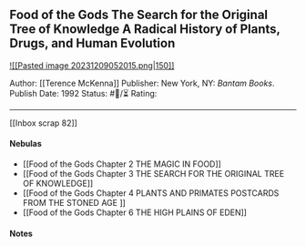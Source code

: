 ## Food of the Gods The Search for the Original Tree of Knowledge A Radical History of Plants, Drugs, and Human Evolution

[ ![[Pasted image 20231209052015.png|150]] ](https://www.amazon.com/Food-Gods-Original-Knowledge-Evolution/dp/0553371304/ref=mp_s_a_1_3?crid=1D1HJ3U44FNW5&keywords=terence+mckenna&qid=1693008332&sprefix=terence+mckenna%2Caps%2C129&sr=8-3)

Author: [[Terence McKenna]]
Publisher: New York, NY: _Bantam Books_. 
Publish Date: 1992
Status: #💫/⏳ 
Rating:

___

[[Inbox scrap 82]]

#### Nebulas

- [[Food of the Gods Chapter 2 THE MAGIC IN FOOD]]
- [[Food of the Gods Chapter 3 THE SEARCH FOR THE ORIGINAL TREE OF KNOWLEDGE]]
- [[Food of the Gods Chapter 4 PLANTS AND PRIMATES POSTCARDS FROM THE STONED AGE ]]
- [[Food of the Gods Chapter 6 THE HIGH PLAINS OF EDEN]]

#### Notes

